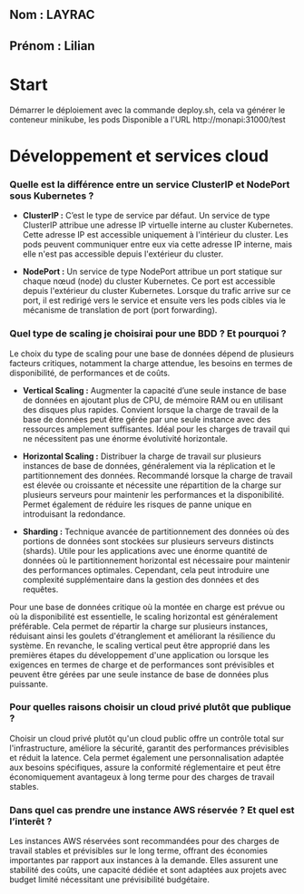 ## Nom : LAYRAC
## Prénom : Lilian

# Start

Démarrer le déploiement avec la commande deploy.sh, cela va générer le conteneur minikube, les pods
Disponible a l'URL http://monapi:31000/test

# Développement et services cloud

### Quelle est la différence entre un service ClusterIP et NodePort sous Kubernetes ?

- **ClusterIP :** C’est le type de service par défaut. Un service de type ClusterIP attribue une adresse IP virtuelle interne au cluster Kubernetes. Cette adresse IP est accessible uniquement à l'intérieur du cluster. Les pods peuvent communiquer entre eux via cette adresse IP interne, mais elle n'est pas accessible depuis l'extérieur du cluster.

- **NodePort :** Un service de type NodePort attribue un port statique sur chaque nœud (node) du cluster Kubernetes. Ce port est accessible depuis l'extérieur du cluster Kubernetes. Lorsque du trafic arrive sur ce port, il est redirigé vers le service et ensuite vers les pods cibles via le mécanisme de translation de port (port forwarding).

### Quel type de scaling je choisirai pour une BDD ? Et pourquoi ?

Le choix du type de scaling pour une base de données dépend de plusieurs facteurs critiques, notamment la charge attendue, les besoins en termes de disponibilité, de performances et de coûts.

- **Vertical Scaling :** Augmenter la capacité d’une seule instance de base de données en ajoutant plus de CPU, de mémoire RAM ou en utilisant des disques plus rapides. Convient lorsque la charge de travail de la base de données peut être gérée par une seule instance avec des ressources amplement suffisantes. Idéal pour les charges de travail qui ne nécessitent pas une énorme évolutivité horizontale.

- **Horizontal Scaling :** Distribuer la charge de travail sur plusieurs instances de base de données, généralement via la réplication et le partitionnement des données. Recommandé lorsque la charge de travail est élevée ou croissante et nécessite une répartition de la charge sur plusieurs serveurs pour maintenir les performances et la disponibilité. Permet également de réduire les risques de panne unique en introduisant la redondance.

- **Sharding :** Technique avancée de partitionnement des données où des portions de données sont stockées sur plusieurs serveurs distincts (shards). Utile pour les applications avec une énorme quantité de données où le partitionnement horizontal est nécessaire pour maintenir des performances optimales. Cependant, cela peut introduire une complexité supplémentaire dans la gestion des données et des requêtes.

Pour une base de données critique où la montée en charge est prévue ou où la disponibilité est essentielle, le scaling horizontal est généralement préférable. Cela permet de répartir la charge sur plusieurs instances, réduisant ainsi les goulets d'étranglement et améliorant la résilience du système. En revanche, le scaling vertical peut être approprié dans les premières étapes du développement d'une application ou lorsque les exigences en termes de charge et de performances sont prévisibles et peuvent être gérées par une seule instance de base de données plus puissante.

### Pour quelles raisons choisir un cloud privé plutôt que publique ?

Choisir un cloud privé plutôt qu'un cloud public offre un contrôle total sur l'infrastructure, améliore la sécurité, garantit des performances prévisibles et réduit la latence. Cela permet également une personnalisation adaptée aux besoins spécifiques, assure la conformité réglementaire et peut être économiquement avantageux à long terme pour des charges de travail stables.

### Dans quel cas prendre une instance AWS réservée ? Et quel est l’interêt ?

Les instances AWS réservées sont recommandées pour des charges de travail stables et prévisibles sur le long terme, offrant des économies importantes par rapport aux instances à la demande. Elles assurent une stabilité des coûts, une capacité dédiée et sont adaptées aux projets avec budget limité nécessitant une prévisibilité budgétaire.
